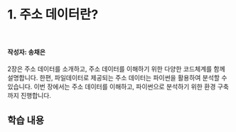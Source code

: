 # 1. 주소 데이터란?

<br>

#### 작성자: 송채은

2장은 주소 데이터를 소개하고, 주소 데이터를 이해하기 위한 다양한 코드체계를 함께 설명합니다.
한편, 파일데이터로 제공되는 주소 데이터는 파이썬을 활용하여 분석할 수 있습니다. 이번 장에서는 주소 데이터를 이해하고, 파이썬으로 분석하기 위한 환경 구축까지 진행합니다.

## 학습 내용

